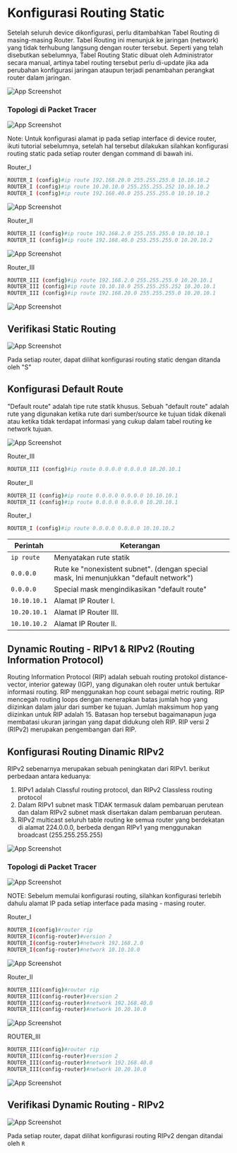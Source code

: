 # Konfigurasi Routing Static

Setelah seluruh device dikonfigurasi, perlu ditambahkan Tabel Routing di masing-masing Router. Tabel Routing ini menunjuk ke jaringan (network) yang tidak terhubung langsung dengan router tersebut. Seperti yang telah disebutkan sebelumnya, Tabel Routing Static dibuat oleh Administrator secara manual, artinya tabel routing tersebut perlu di-update jika ada perubahan konfigurasi jaringan ataupun terjadi penambahan perangkat router dalam jaringan.

![App Screenshot](/Image/0.png)

### Topologi di Packet Tracer

![App Screenshot](/Image/Rangkaian.png)

Note: Untuk konfigurasi alamat ip pada setiap interface di device router, ikuti tutorial sebelumnya, setelah hal tersebut dilakukan silahkan konfigurasi routing static pada setiap router dengan command di bawah ini.

Router_I

```bash
ROUTER_I (config)#ip route 192.168.20.0 255.255.255.0 10.10.10.2
ROUTER_I (config)#ip route 10.20.10.0 255.255.255.252 10.10.10.2
ROUTER_I (config)#ip route 192.168.40.0 255.255.255.0 10.10.10.2
```

![App Screenshot](/Image/1.png)

Router_II

```bash
ROUTER_II (config)#ip route 192.168.2.0 255.255.255.0 10.10.10.1
ROUTER_II (config)#ip route 192.168.40.0 255.255.255.0 10.20.10.2
```

![App Screenshot](/Image/2.png)

Router_III

```bash
ROUTER_III (config)#ip route 192.168.2.0 255.255.255.0 10.20.10.1
ROUTER_III (config)#ip route 10.10.10.0 255.255.255.252 10.20.10.1
ROUTER_III (config)#ip route 192.168.20.0 255.255.255.0 10.20.10.1
```

![App Screenshot](/Image/3.png)

## Verifikasi Static Routing

![App Screenshot](/Image/4.png)

Pada setiap router, dapat dilihat konfigurasi routing static dengan ditanda oleh "S"

## Konfigurasi Default Route

"Default route" adalah tipe rute statik khusus. Sebuah "default route" adalah rute yang digunakan ketika rute dari sumber/source ke tujuan tidak dikenali atau ketika tidak terdapat informasi yang cukup dalam tabel routing ke network tujuan.

![App Screenshot](/Image/10.png)

Router_III

```bash
ROUTER_III (config)#ip route 0.0.0.0 0.0.0.0 10.20.10.1
```

Router_II

```bash
ROUTER_II (config)#ip route 0.0.0.0 0.0.0.0 10.10.10.1
ROUTER_II (config)#ip route 0.0.0.0 0.0.0.0 10.20.10.1
```

Router_I

```bash
ROUTER_I (config)#ip route 0.0.0.0 0.0.0.0 10.10.10.2
```

| Perintah     | Keterangan                                                                             |
| ------------ | -------------------------------------------------------------------------------------- |
| `ip route`   | Menyatakan rute statik                                                                 |
| `0.0.0.0`    | Rute ke "nonexistent subnet". (dengan special mask, Ini menunjukkan "default network") |
| `0.0.0.0`    | Special mask mengindikasikan "default route"                                           |
| `10.10.10.1` | Alamat IP Router I.                                                                    |
| `10.20.10.1` | Alamat IP Router III.                                                                  |
| `10.10.10.2` | Alamat IP Router II.                                                                   |

## Dynamic Routing - RIPv1 & RIPv2 (Routing Information Protocol)

Routing Information Protocol (RIP) adalah sebuah routing protokol distance- vector, interior gateway (IGP), yang digunakan oleh router untuk bertukar informasi routing. RIP menggunakan hop count sebagai metric routing. RIP mencegah routing loops dengan menerapkan batas jumlah hop yang diizinkan dalam jalur dari sumber ke tujuan. Jumlah maksimum hop yang diizinkan untuk RIP adalah 15. Batasan hop tersebut bagaimanapun juga membatasi ukuran jaringan yang dapat didukung oleh RIP. RIP versi 2 (RIPv2) merupakan pengembangan dari RIP.

## Konfigurasi Routing Dinamic RIPv2

RIPv2 sebenarnya merupakan sebuah peningkatan dari RIPv1. berikut perbedaan
antara keduanya:

1. RIPv1 adalah Classful routing protocol, dan RIPv2 Classless routing protocol
2. Dalam RIPv1 subnet mask TIDAK termasuk dalam pembaruan perutean dan dalam RIPv2 subnet mask disertakan dalam pembaruan perutean.
3. RIPv2 multicast seluruh table routing ke semua router yang berdekatan di alamat 224.0.0.0, berbeda dengan RIPv1 yang menggunakan broadcast (255.255.255.255)

![App Screenshot](/Image/11.png)

### Topologi di Packet Tracer

![App Screenshot](/Image/12.png)

NOTE: Sebelum memulai konfigurasi routing, silahkan konfigurasi terlebih dahulu alamat IP pada setiap interface pada masing - masing router.

Router_I

```bash
ROUTER_I(config)#router rip
ROUTER_I(config-router)#version 2
ROUTER_I(config-router)#network 192.168.2.0
ROUTER_I(config-router)#network 10.10.10.0
```

![App Screenshot](/Image/13.png)

Router_II

```bash
ROUTER_III(config)#router rip
ROUTER_III(config-router)#version 2
ROUTER_III(config-router)#network 192.168.40.0
ROUTER_III(config-router)#network 10.20.10.0
```

![App Screenshot](/Image/14.png)

ROUTER_III

```bash
ROUTER_III(config)#router rip
ROUTER_III(config-router)#version 2
ROUTER_III(config-router)#network 192.168.40.0
ROUTER_III(config-router)#network 10.20.10.0
```

![App Screenshot](/Image/15.png)

## Verifikasi Dynamic Routing - RIPv2

![App Screenshot](/Image/16.png)

Pada setiap router, dapat dilihat konfigurasi routing RIPv2 dengan ditandai oleh `R`
